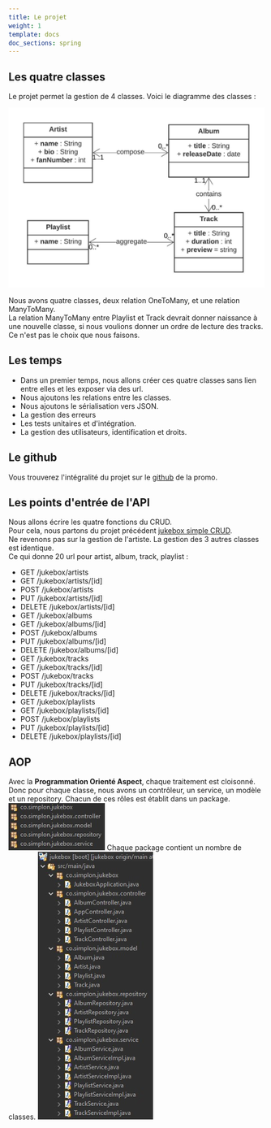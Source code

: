 ```yaml
---
title: Le projet
weight: 1
template: docs
doc_sections: spring
---
```


## Les quatre classes

Le projet permet la gestion de 4 classes.
Voici le diagramme des classes :

![diagramme des classe](jukebox.jpeg)

Nous avons quatre classes, deux relation OneToMany, et une relation ManyToMany.  
La relation ManyToMany entre Playlist et Track devrait donner naissance à une nouvelle classe, si nous voulions donner un ordre de lecture des tracks.
Ce n'est pas le choix que nous faisons.  

## Les temps

* Dans un premier temps, nous allons créer ces quatre classes sans lien entre elles et les exposer via des url.
* Nous ajoutons les relations entre les classes.
* Nous ajoutons le sérialisation vers JSON.
* La gestion des erreurs
* Les tests unitaires et d'intégration.
* La gestion des utilisateurs, identification et droits.

## Le github

Vous trouverez l'intégralité du projet sur le [github](https://github.com/Simplon-Webdev-Nantes-2020/jukebox) de la promo.

## Les points d'entrée de l'API

Nous allons écrire les quatre fonctions du CRUD.  
Pour cela, nous partons du projet précédent [jukebox simple CRUD](../../web/simpleCrud).  
Ne revenons pas sur la gestion de l'artiste. La gestion des 3 autres classes est identique.  
Ce qui donne 20 url pour artist, album, track, playlist :

* GET /jukebox/artists  
* GET /jukebox/artists/[id]  
* POST /jukebox/artists  
* PUT /jukebox/artists/[id]  
* DELETE /jukebox/artists/[id]  
* GET /jukebox/albums  
* GET /jukebox/albums/[id]  
* POST /jukebox/albums  
* PUT /jukebox/albums/[id]  
* DELETE /jukebox/albums/[id]  
* GET /jukebox/tracks  
* GET /jukebox/tracks/[id]  
* POST /jukebox/tracks  
* PUT /jukebox/tracks/[id]  
* DELETE /jukebox/tracks/[id]  
* GET /jukebox/playlists  
* GET /jukebox/playlists/[id]  
* POST /jukebox/playlists  
* PUT /jukebox/playlists/[id]  
* DELETE /jukebox/playlists/[id]  

## AOP

Avec la **Programmation Orienté Aspect**, chaque traitement est cloisonné.  
Donc pour chaque classe, nous avons un contrôleur, un service, un modèle et un repository.
Chacun de ces rôles est établit dans un package.  
![package](package.jpg)
Chaque package contient un nombre de classes.
![package](classes.jpg)
